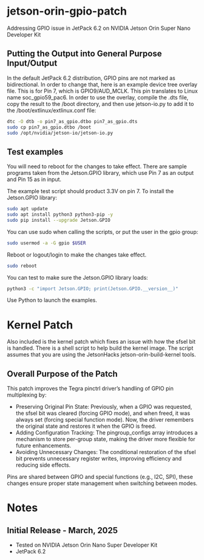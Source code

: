 # jetson-orin-gpio-patch
Addressing GPIO issue in JetPack 6.2 on NVIDIA Jetson Orin Super Nano Developer Kit

## Putting the Output into General Purpose Input/Output
In the default JetPack 6.2 distribution, GPIO pins are not marked as bidirectional. In order to change that, here is an example device tree overlay file. This is for Pin 7, which is GPIO9/AUD_MCLK. This pin translates to Linux name soc_gpio59_pac6. In order to use the overlay, compile the .dts file, copy the result to the /boot directory, and then use jetson-io.py to add it to the /boot/extlinux/extlinux.conf file:
```bash
dtc -O dtb -o pin7_as_gpio.dtbo pin7_as_gpio.dts 
sudo cp pin7_as_gpio.dtbo /boot
sudo /opt/nvidia/jetson-io/jetson-io.py
```

## Test examples
You will need to reboot for the changes to take effect. There are sample programs taken from the Jetson.GPIO library, which use Pin 7 as an output and Pin 15 as in input.

The example test script should product 3.3V on pin 7. To install the Jetson.GPIO library:
```bash
sudo apt update
sudo apt install python3 python3-pip -y
sudo pip install --upgrade Jetson.GPIO
```
You can use sudo when calling the scripts, or put the user in the gpio group:
```bash
sudo usermod -a -G gpio $USER
```
Reboot or logout/login to make the changes take effect.
```bash
sudo reboot
```
You can test to make sure the Jetson.GPIO library loads:
```bash
python3 -c "import Jetson.GPIO; print(Jetson.GPIO.__version__)"
```
Use Python to launch the examples.

# Kernel Patch
Also included is the kernel patch which fixes an issue with how the sfsel bit is handled. There is a shell script to help build the kernel image. The script assumes that you are using the JetsonHacks jetson-orin-build-kernel tools.

## Overall Purpose of the Patch
This patch improves the Tegra pinctrl driver’s handling of GPIO pin multiplexing by:
* Preserving Original Pin State: Previously, when a GPIO was requested, the sfsel bit was cleared (forcing GPIO mode), and when freed, it was always set (forcing special function mode). Now, the driver remembers the original state and restores it when the GPIO is freed.
* Adding Configuration Tracking: The pingroup_configs array introduces a mechanism to store per-group state, making the driver more flexible for future enhancements.
* Avoiding Unnecessary Changes: The conditional restoration of the sfsel bit prevents unnecessary register writes, improving efficiency and reducing side effects.

Pins are shared between GPIO and special functions (e.g., I2C, SPI), these changes ensure proper state management when switching between modes.

# Notes
## Initial Release - March, 2025
* Tested on NVIDIA Jetson Orin Nano Super Developer Kit
* JetPack 6.2

